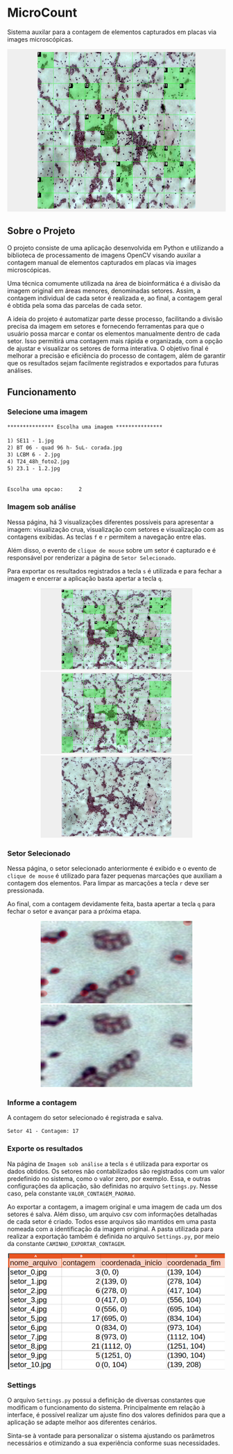 # MicroCount

Sistema auxilar para a contagem de elementos capturados em placas via images microscópicas.

<p align="center">
    <img src="./assets/demoMicroCount.png" width="700px" height="375px">
</p>

## Sobre o Projeto

O projeto consiste de uma aplicação desenvolvida em Python e utilizando a biblioteca de processamento de imagens OpenCV visando auxilar a contagem manual de elementos capturados em placas via images microscópicas. 

Uma técnica comumente utilizada na área de bioinformática é a divisão da imagem original em áreas menores, denominadas setores. Assim, a contagem individual de cada setor é realizada e, ao final, a contagem geral é obtida pela soma das parcelas de cada setor.

A ideia do projeto é automatizar parte desse processo, facilitando a divisão precisa da imagem em setores e fornecendo ferramentas para que o usuário possa marcar e contar os elementos manualmente dentro de cada setor. Isso permitirá uma contagem mais rápida e organizada, com a opção de ajustar e visualizar os setores de forma interativa. O objetivo final é melhorar a precisão e eficiência do processo de contagem, além de garantir que os resultados sejam facilmente registrados e exportados para futuras análises.

## Funcionamento

### Selecione uma imagem

```
*************** Escolha uma imagem ***************

1) SE11 - 1.jpg
2) BT 06 - quad 96 h- 5uL- corada.jpg
3) LCBM 6 - 2.jpg
4) T24_48h_foto2.jpg
5) 23.1 - 1.2.jpg


Escolha uma opcao:     2
```

### Imagem sob análise

Nessa página, há 3 visualizações diferentes possíveis para apresentar a imagem: visualização crua, visualização com setores e visualização com as contagens exibidas. As teclas ```f``` e ```r``` permitem a navegação entre elas.

Além disso, o evento de ```clique de mouse``` sobre um setor é capturado e é responsável por renderizar a página de ```Setor Selecionado```.

Para exportar os resultados registrados a tecla ```s``` é utilizada e para fechar a imagem e encerrar a aplicação basta apertar a tecla ```q```.

<p align="center">
    <img src="./assets/demoMicroCount.png" width="350px" height="190px">
    <img src="./assets/demoMicroCount_2.png" width="350px" height="190px">
    <img src="./assets/demoMicroCount_3.png" width="350px" height="190px">
</p>

### Setor Selecionado

Nessa página, o setor selecionado anteriormente é exibido e o evento de ```clique de mouse``` é utilizado para fazer pequenas marcações que auxiliam a contagem dos elementos. Para limpar as marcações a tecla ```r``` deve ser pressionada.

Ao final, com a contagem devidamente feita, basta apertar a tecla ```q``` para fechar o setor e avançar para a próxima etapa.

<p align="center">
    <img src="./assets/demoSetor.png" width="350px" height="190px">
    <img src="./assets/demoSetor_2.png" width="350px" height="190px">
</p>

### Informe a contagem

A contagem do setor selecionado é registrada e salva.

```
Setor 41 - Contagem: 17
```

### Exporte os resultados

Na página de ```Imagem sob análise``` a tecla ```s``` é utilizada para exportar os dados obtidos. Os setores não contabilizados são registrados com um valor predefinido no sistema, como o valor zero, por exemplo. Essa, e outras configurações da aplicação, são definidas no arquivo ```Settings.py```. Nesse caso, pela constante ```VALOR_CONTAGEM_PADRAO```.

Ao exportar a contagem, a imagem original e uma imagem de cada um dos setores é salva. Além disso, um arquivo csv com informações detalhadas de cada setor é criado. Todos esse arquivos são mantidos em uma pasta nomeada com a identificação da imagem original. A pasta utilizada para realizar a exportação também é definida no arquivo ```Settings.py```, por meio da constante ```CAMINHO_EXPORTAR_CONTAGEM```.

<p align="center">
    <img src="./assets/exportContagem.png" width="500px" height="268px">
</p>

### Settings

O arquivo ```Settings.py``` possui a definição de diversas constantes que modificam o funcionamento do sistema. Principalmente em relação à interface, é possível realizar um ajuste fino dos valores definidos para que a aplicação se adapte melhor aos diferentes cenários.

Sinta-se à vontade para personalizar o sistema ajustando os parâmetros necessários e otimizando a sua experiência conforme suas necessidades. 